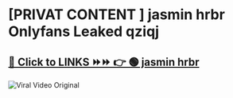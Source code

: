 
 # [PRIVAT CONTENT ] jasmin hrbr Onlyfans Leaked qziqj

## <h2><a href="https://clipsfans.com/jasmin_hrbr&ref=git">🔗 Click to LINKS ⏩⏩ 👉 🟢 jasmin hrbr </a></h2>

<a href="https://clipsfans.com/jasmin_hrbr&ref=git" rel="nofollow" data-target="animated-image.originalLink"><img src="https://i.ibb.co.com/xMMVF88/686577567.gif" alt="Viral Video Original" style="max-width: 100%; display: inline-block;" data-target="animated-image.originalImage"></a>

